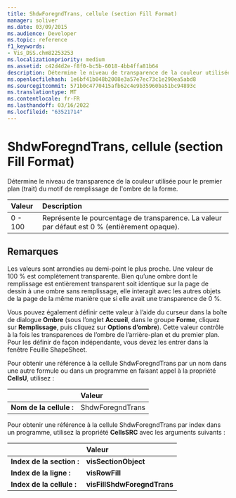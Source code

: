 ```yaml
---
title: ShdwForegndTrans, cellule (section Fill Format)
manager: soliver
ms.date: 03/09/2015
ms.audience: Developer
ms.topic: reference
f1_keywords:
- Vis_DSS.chm82253253
ms.localizationpriority: medium
ms.assetid: c42d4d2e-f8f0-bc5b-6018-4bb4ffa81b64
description: Détermine le niveau de transparence de la couleur utilisée pour le premier plan (trait) du motif de remplissage de l'ombre de la forme.
ms.openlocfilehash: 1e6bf41b048b2008e3a57e7ec73c1e290ea5abd8
ms.sourcegitcommit: 571b0c4770415afb62c4e9b35960ba51bc94893c
ms.translationtype: MT
ms.contentlocale: fr-FR
ms.lasthandoff: 03/16/2022
ms.locfileid: "63521714"
---
```

# <a name="shdwforegndtrans-cell-fill-format-section"></a>ShdwForegndTrans, cellule (section Fill Format)

Détermine le niveau de transparence de la couleur utilisée pour le premier plan (trait) du motif de remplissage de l'ombre de la forme.
  
|**Valeur**|**Description**|
|:-----|:-----|
|0 - 100  <br/> |Représente le pourcentage de transparence. La valeur par défaut est 0 % (entièrement opaque). |
   
## <a name="remarks"></a>Remarques

Les valeurs sont arrondies au demi-point le plus proche. Une valeur de 100 % est complètement transparente. Bien qu’une ombre dont le remplissage est entièrement transparent soit identique sur la page de dessin à une ombre sans remplissage, elle interagit avec les autres objets de la page de la même manière que si elle avait une transparence de 0 %.
  
Vous pouvez également définir cette valeur à l’aide du curseur dans la boîte de dialogue **Ombre** (sous l’onglet **Accueil**, dans le groupe **Forme**, cliquez sur **Remplissage**, puis cliquez sur **Options d’ombre**). Cette valeur contrôle à la fois les transparences de l’ombre de l’arrière-plan et du premier plan. Pour les définir de façon indépendante, vous devez les entrer dans la fenêtre Feuille ShapeSheet.
  
Pour obtenir une référence à la cellule ShdwForegndTrans par un nom dans une autre formule ou dans un programme en faisant appel à la propriété **CellsU**, utilisez : 
  
||Valeur |
|:-----|:-----|
|**Nom de la cellule :**  <br/> |ShdwForegndTrans  <br/> |
   
Pour obtenir une référence à la cellule ShdwForegndTrans par index dans un programme, utilisez la propriété **CellsSRC** avec les arguments suivants : 
  
||Valeur |
|:-----|:-----|
|**Index de la section :**  <br/> |**visSectionObject** <br/> |
|**Index de la ligne :**  <br/> |**visRowFill** <br/> |
|**Index de la cellule :**  <br/> |**visFillShdwForegndTrans** <br/> |
   

